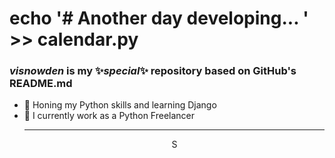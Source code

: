 # echo '# Another day developing... ' >> calendar.py
### <b><i>visnowden</i> is my ✨_special_✨ repository based on GitHub's README.md</b>

- 🌱 Honing my Python skills and learning Django
- 🔭 I currently work as a Python Freelancer<hr><div align="center">S
